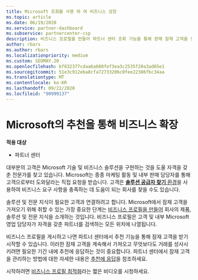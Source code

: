 ```yaml
---
title: Microsoft 조회를 사용 하 여 비즈니스 성장
ms.topic: article
ms.date: 06/19/2020
ms.service: partner-dashboard
ms.subservice: partnercenter-csp
description: 비즈니스 프로필을 만들어 파트너 센터 조회 기능을 통해 판매 잠재 고객을 생성 한 다음 이러한 참조에 응답 하는 방법을 알아봅니다.
author: rbars
ms.author: rbars
ms.localizationpriority: medium
ms.custom: SEOMAY.20
ms.openlocfilehash: bf832377cdaa6a680fef3ea3c2535f20a3ad65e1
ms.sourcegitcommit: 51e3c912eba8cfa72733206c0fee22386fbc34aa
ms.translationtype: MT
ms.contentlocale: ko-KR
ms.lasthandoff: 09/22/2020
ms.locfileid: "90999137"
---
```

# <a name="grow-your-business-with-referrals-from-microsoft"></a>Microsoft의 추천을 통해 비즈니스 확장

**적용 대상**

- 파트너 센터

대부분의 고객은 Microsoft 기술 및 비즈니스 솔루션을 구현하는 것을 도울 자격을 갖춘 전문가를 찾고 있습니다. Microsoft는 종종 마케팅 활동 및 내부 판매 담당자를 통해 고객으로부터 도와달라는 직접 요청을 받습니다. 고객은 [**솔루션 공급자 찾기** 환경](https://www.microsoft.com/solution-providers/search)을 사용하여 비즈니스 요구 사항을 충족하는 데 도움이 되는 회사를 찾을 수도 있습니다. 

솔루션 및 전문 지식이 필요한 고객과 연결하려고 합니다. Microsoft에서 잠재 고객을 가져오기 위해 취할 수 있는 가장 중요한 단계는 [비즈니스 프로필을 만들어](create-a-marketing-profile.md) 회사의 제품, 솔루션 및 전문 지식을 소개하는 것입니다. 비즈니스 프로필은 고객 및 내부 Microsoft 영업 담당자가 자격을 갖춘 파트너를 검색하는 모든 위치에 나열됩니다. 

 비즈니스 프로필을 게시하고 나면 파트너 센터에서 추천 기능을 통해 잠재 고객을 받기 시작할 수 있습니다. 이러한 잠재 고객을 계속해서 가져오고 무엇보다도 거래를 성사시키려면 필요한 기간 내에 추천에 응답하는 것이 중요합니다. 파트너 센터에서 잠재 고객을 관리하는 방법에 대한 자세한 내용은 [추천에 응답](manage-leads.md)을 참조하세요.  


시작하려면 [비즈니스 프로필 최적화](https://player.vimeo.com/video/252788046)라는 짧은 비디오를 시청하세요.
